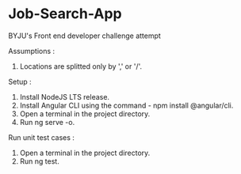 # Job-Search-App
BYJU's Front end developer challenge attempt 

Assumptions :
1. Locations are splitted only by ',' or '/'.

Setup :
1. Install NodeJS LTS release.
2. Install Angular CLI using the command - npm install @angular/cli.
3. Open a terminal in the project directory.
4. Run ng serve -o.

Run unit test cases :
1. Open a terminal in the project directory.
2. Run ng test.